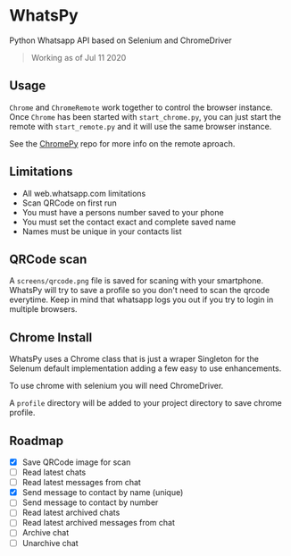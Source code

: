 # WhatsPy

Python Whatsapp API based on Selenium and ChromeDriver

> Working as of Jul 11 2020

## Usage

`Chrome` and `ChromeRemote` work together to control the browser instance. Once
`Chrome` has been started with `start_chrome.py`, you can just start the remote 
with `start_remote.py` and it will use the same browser instance.

See the [ChromePy](https://github.com/matheusvanzan/chromepy) repo for more info on the remote aproach.

## Limitations

- All web.whatsapp.com limitations
- Scan QRCode on first run
- You must have a persons number saved to your phone
- You must set the contact exact and complete saved name
- Names must be unique in your contacts list

## QRCode scan

A `screens/qrcode.png` file is saved for scaning with your smartphone. 
WhatsPy will try to save a profile so you don't need to scan the qrcode everytime.
Keep in mind that whatsapp logs you out if you try to login in multiple browsers.

## Chrome Install

WhatsPy uses a Chrome class that is just a wraper Singleton for the Selenum 
default implementation adding a few easy to use enhancements.

To use chrome with selenium you will need ChromeDriver.

A `profile` directory will be added to your project directory to save chrome profile.

## Roadmap

- [x] Save QRCode image for scan
- [ ] Read latest chats
- [ ] Read latest messages from chat
- [x] Send message to contact by name (unique)
- [ ] Send message to contact by number
- [ ] Read latest archived chats
- [ ] Read latest archived messages from chat
- [ ] Archive chat
- [ ] Unarchive chat